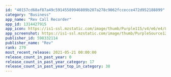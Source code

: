 ```yaml
---
id: "40157cd68af87a49c59145589946809b207a278c9062fccecce472d952188899"
category: "Business"
app_name: "Rev Call Recorder"
app_id: 1314427915
app_icon: https://is1-ssl.mzstatic.com/image/thumb/Purple115/v4/e6/e4/8a/e6e48af0-c77b-eae0-c810-20ff549b6a70/AppIcon-0-0-1x_U007emarketing-0-0-0-6-0-0-sRGB-0-0-0-GLES2_U002c0-512MB-85-220-0-0.png/1024x1024bb.png
app_screenshot: https://is1-ssl.mzstatic.com/image/thumb/PurpleSource124/v4/b8/15/83/b81583a8-de1a-946c-31b6-00c28d9762e6/37ce67ca-4836-41ea-b70d-ecdbdba20f27_6.5-01.jpg/1242x2688bb.png
publisher_id: 598332114
publisher_name: "Rev"
rank: 279
most_recent_release: 2021-05-21 00:00:00
release_count_in_past_year: 0
release_count_in_past_year_category: 17
release_count_in_past_year_top_in_category: 38
---
```

